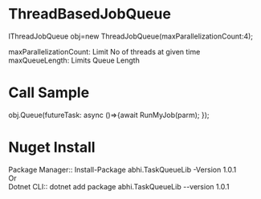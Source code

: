# ThreadBasedJobQueue


 IThreadJobQueue obj=new ThreadJobQueue(maxParallelizationCount:4);

 maxParallelizationCount: Limit No of threads at given time  
 maxQueueLength: Limits Queue Length 

 # Call Sample
 obj.Queue(futureTask: async ()=>{await RunMyJob(parm);  });

 # Nuget Install  
 Package Manager:: Install-Package abhi.TaskQueueLib -Version 1.0.1  
 Or  
 Dotnet CLI:: dotnet add package abhi.TaskQueueLib --version 1.0.1

